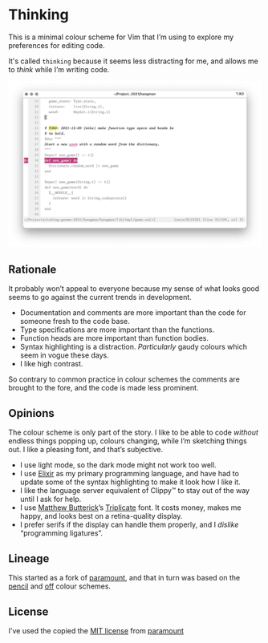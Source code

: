 # Thinking

This is a minimal colour scheme for Vim that I’m using to explore my
preferences for editing code.

It's called `thinking` because it seems less distracting for me, and
allows me to _think_ while I’m writing code.

![](screenshots/light.png)

## Rationale

It probably won’t appeal to everyone because my sense of what looks good
seems to go against the current trends in development.

- Documentation and comments are more important than the code for
  someone fresh to the code base.
- Type specifications are more important than the functions.
- Function heads are more important than function bodies.
- Syntax highlighting is a distraction. _Particularly_ gaudy colours
  which seem in vogue these days.
- I like high contrast.

So contrary to common practice in colour schemes the comments are brought
to the fore, and the code is made less prominent.

## Opinions

The colour scheme is only part of the story. I like to be able to
code _without_ endless things popping up, colours changing, while
I’m sketching things out. I like a pleasing font, and that’s subjective.

- I use light mode, so the dark mode might not work too well.
- I use [Elixir][] as my primary programming language, and have had to
  update some of the syntax highlighting to make it look how I like it.
- I like the language server equivalent of Clippy™ to stay out of the way
  until I ask for help.
- I use [Matthew Butterick][]’s [Triplicate][] font. It costs money,
	makes me happy, and looks best on a retina-quality display.
- I prefer serifs if the display can handle them properly, and I _dislike_
  “programming ligatures”.

[Elixir]: https://www.elixir-lang.org
[Matthew Butterick]: https://mbtype.com/bio.html
[Triplicate]: https://mbtype.com/fonts/triplicate/

## Lineage

This started as a fork of [paramount][], and that in turn was based on the
[pencil][] and [off][] colour schemes.

[paramount]: https://github.com/owickstrom/vim-colors-paramount
[pencil]: https://github.com/reedes/vim-colors-pencil
[off]: https://github.com/reedes/vim-colors-off

## License

I've used the copied the [MIT license](LICENSE) from [paramount][]
